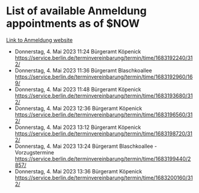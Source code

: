 # List of available Anmeldung appointments as of $NOW
[Link to Anmeldung website](https://service.berlin.de/terminvereinbarung/termin/tag.php?termin=1&anliegen[]=120686&dienstleisterlist=122210,122217,327316,122219,327312,122227,327314,122231,327346,122243,327348,122254,122252,329742,122260,329745,122262,329748,122271,327278,122273,327274,122277,327276,330436,122280,327294,122282,327290,122284,327292,122291,327270,122285,327266,122286,327264,122296,327268,150230,329760,122297,327286,122294,327284,122312,329763,122314,329775,122304,327330,122311,327334,122309,327332,317869,122281,327352,122279,329772,122283,122276,327324,122274,327326,122267,329766,122246,327318,122251,327320,122257,327322,122208,327298,122226,327300&herkunft=http%3A%2F%2Fservice.berlin.de%2Fdienstleistung%2F120686%2F)
- Donnerstag, 4. Mai 2023 11:24 Bürgeramt Köpenick https://service.berlin.de/terminvereinbarung/termin/time/1683192240/312/
- Donnerstag, 4. Mai 2023 11:36 Bürgeramt Blaschkoallee https://service.berlin.de/terminvereinbarung/termin/time/1683192960/169/
- Donnerstag, 4. Mai 2023 11:48 Bürgeramt Köpenick https://service.berlin.de/terminvereinbarung/termin/time/1683193680/312/
- Donnerstag, 4. Mai 2023 12:36 Bürgeramt Köpenick https://service.berlin.de/terminvereinbarung/termin/time/1683196560/312/
- Donnerstag, 4. Mai 2023 13:12 Bürgeramt Köpenick https://service.berlin.de/terminvereinbarung/termin/time/1683198720/312/
- Donnerstag, 4. Mai 2023 13:24 Bürgeramt Blaschkoallee - Vorzugstermine https://service.berlin.de/terminvereinbarung/termin/time/1683199440/2857/
- Donnerstag, 4. Mai 2023 13:36 Bürgeramt Köpenick https://service.berlin.de/terminvereinbarung/termin/time/1683200160/312/
